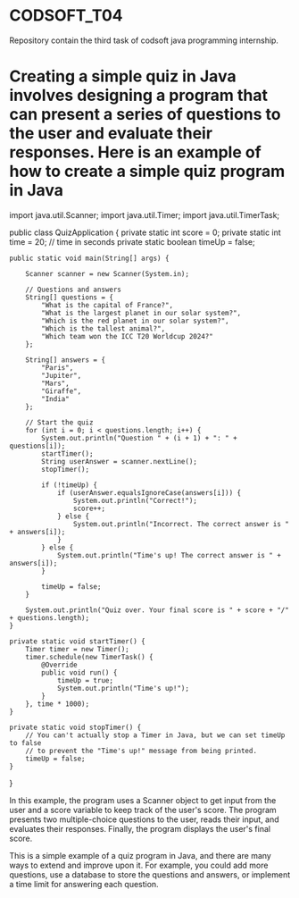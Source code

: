 # CODSOFT_T04
Repository contain the third task of codsoft java programming internship.  
# Creating a simple quiz in Java involves designing a program that can present a series of questions to the user and evaluate their responses. Here is an example of how to create a simple quiz program in Java

import java.util.Scanner;
import java.util.Timer;
import java.util.TimerTask;

public class QuizApplication {
    private static int score = 0;
    private static int time = 20; // time in seconds
    private static boolean timeUp = false;

    public static void main(String[] args) {

        Scanner scanner = new Scanner(System.in);

        // Questions and answers
        String[] questions = {
            "What is the capital of France?",
            "What is the largest planet in our solar system?",
            "Which is the red planet in our solar system?",
            "Which is the tallest animal?",
            "Which team won the ICC T20 Worldcup 2024?"
        };

        String[] answers = {
            "Paris",
            "Jupiter",
            "Mars",
            "Giraffe",
            "India"
        };

        // Start the quiz
        for (int i = 0; i < questions.length; i++) {
            System.out.println("Question " + (i + 1) + ": " + questions[i]);
            startTimer();
            String userAnswer = scanner.nextLine();
            stopTimer();

            if (!timeUp) {
                if (userAnswer.equalsIgnoreCase(answers[i])) {
                    System.out.println("Correct!");
                    score++;
                } else {
                    System.out.println("Incorrect. The correct answer is " + answers[i]);
                }
            } else {
                System.out.println("Time's up! The correct answer is " + answers[i]);
            }

            timeUp = false;
        }

        System.out.println("Quiz over. Your final score is " + score + "/" + questions.length);
    }

    private static void startTimer() {
        Timer timer = new Timer();
        timer.schedule(new TimerTask() {
            @Override
            public void run() {
                timeUp = true;
                System.out.println("Time's up!");
            }
        }, time * 1000);
    }

    private static void stopTimer() {
        // You can't actually stop a Timer in Java, but we can set timeUp to false
        // to prevent the "Time's up!" message from being printed.
        timeUp = false;
    }
}


In this example, the program uses a Scanner object to get input from the user and a score variable to keep track of the user's score. The program presents two multiple-choice questions to the user, reads their input, and evaluates their responses. Finally, the program displays the user's final score.

This is a simple example of a quiz program in Java, and there are many ways to extend and improve upon it. For example, you could add more questions, use a database to store the questions and answers, or implement a time limit for answering each question.
